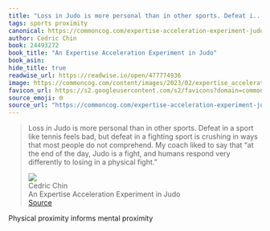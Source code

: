 ```yaml
---
title: "Loss in Judo is more personal than in other sports. Defeat i..."
tags: sports proximity
canonical: https://commoncog.com/expertise-acceleration-experiment-judo/
author: Cedric Chin
book: 24493272
book_title: "An Expertise Acceleration Experiment in Judo"
book_asin: 
hide_title: true
readwise_url: https://readwise.io/open/477774936
image: https://commoncog.com/content/images/2023/02/expertise_acceleration_judo.jpg
favicon_url: https://s2.googleusercontent.com/s2/favicons?domain=commoncog.com
source_emoji: 🌐
source_url: "https://commoncog.com/expertise-acceleration-experiment-judo/#:~:text=Loss%20in%20Judo,a%20physical%20fight.%E2%80%9D"
---
```


> Loss in Judo is more personal than in other sports. Defeat in a sport like tennis feels bad, but defeat in a fighting sport is crushing in ways that most people do not comprehend. My coach liked to say that “at the end of the day, Judo is a fight, and humans respond very differently to losing in a physical fight.”
> <div class="quoteback-footer"><div class="quoteback-avatar"><img class="mini-favicon" src="https://s2.googleusercontent.com/s2/favicons?domain=commoncog.com"></div><div class="quoteback-metadata"><div class="metadata-inner"><span style="display:none">FROM:</span><div aria-label="Cedric Chin" class="quoteback-author"> Cedric Chin</div><div aria-label="An Expertise Acceleration Experiment in Judo" class="quoteback-title"> An Expertise Acceleration Experiment in Judo</div></div></div><div class="quoteback-backlink"><a target="_blank" aria-label="go to the full text of this quotation" rel="noopener" href="https://commoncog.com/expertise-acceleration-experiment-judo/#:~:text=Loss%20in%20Judo,a%20physical%20fight.%E2%80%9D" class="quoteback-arrow"> Source</a></div></div>

Physical proximity informs mental proximity